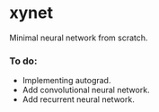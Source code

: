 # xynet

Minimal neural network from scratch.

### To do:
* Implementing autograd.
* Add convolutional neural network.
* Add recurrent neural network.
